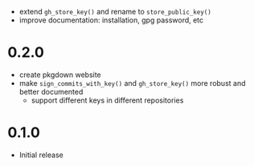 * extend `gh_store_key()` and rename to `store_public_key()`
* improve documentation: installation, gpg password, etc

# 0.2.0

* create pkgdown website
* make `sign_commits_with_key()` and `gh_store_key()` more robust and better documented
  * support different keys in different repositories

# 0.1.0 
* Initial release
